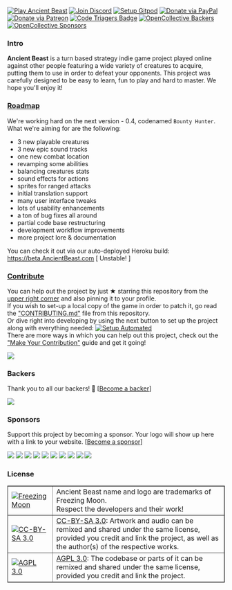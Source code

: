 [![Play Ancient Beast](https://img.shields.io/badge/play-Ancient%20Beast-red.svg)](https://play.AncientBeast.com)
[![Join Discord](https://img.shields.io/badge/join-Discord-9cf.svg)](https://discord.me/AncientBeast)
[![Setup Gitpod](https://img.shields.io/badge/setup-Gitpod-blue)](https://gitpod.io/#https://github.com/FreezingMoon/AncientBeast)
[![Donate via PayPal](https://img.shields.io/badge/donate-PayPal-yellow.svg)](https://www.paypal.me/AncientBeast)
[![Donate via Patreon](https://img.shields.io/badge/donate-Patreon-orange.svg)](https://www.patreon.com/FreezingMoon)
[![Code Triagers Badge](https://www.codetriage.com/freezingmoon/ancientbeast/badges/users.svg)](https://codetriage.com/freezingmoon/ancientbeast)
[![OpenCollective Backers](https://opencollective.com/AncientBeast/backers/badge.svg)](#backers)
[![OpenCollective Sponsors](https://opencollective.com/AncientBeast/sponsors/badge.svg)](#sponsors)

<!--- Commented picture link since the link throws up a content 'Not Found' error. (link below is unavailable as there isn't a 'media' folder which might have been deleted by mistake? Commenting for the moment until link is active again so that new visitors don't see the no-image error) 
![1vs1 Dark Forest](https://raw.github.com/FreezingMoon/AncientBeast-Website/master/media/screenshots/v0.3%20Dark%20Forest.jpg)
**"We all die. The goal isn't to live forever. The goal is to create something that will."** _Chuck Palahniuk_
--->

### Intro

**Ancient Beast** is a turn based strategy indie game project played online against other people featuring a wide variety of creatures to acquire, putting them to use in order to defeat your opponents. This project was carefully designed to be easy to learn, fun to play and hard to master. We hope you'll enjoy it!

### [Roadmap](https://github.com/FreezingMoon/AncientBeast/milestone/4)

We're working hard on the next version - 0.4, codenamed `Bounty Hunter`.
What we're aiming for are the following:

- 3 new playable creatures
- 3 new epic sound tracks
- one new combat location
- revamping some abilities
- balancing creatures stats
- sound effects for actions
- sprites for ranged attacks
- initial translation support
- many user interface tweaks
- lots of usability enhancements
- a ton of bug fixes all around
- partial code base restructuring
- development workflow improvements
- more project lore & documentation

You can check it out via our auto-deployed Heroku build: https://beta.AncientBeast.com [ Unstable! ]

### [Contribute](CONTRIBUTING.md#readme)

You can help out the project by just ★ starring this repository from the [upper right corner](#) and also pinning it to your profile.  
If you wish to set-up a local copy of the game in order to patch it, go read the ["CONTRIBUTING.md"](https://github.com/FreezingMoon/AncientBeast/blob/master/CONTRIBUTING.md#github-marketing) file from this repository.  
Or dive right into developing by using the next button to set up the project along with everything needed: [![Setup Automated](https://img.shields.io/badge/setup-automated-blue?logo=gitpod)](https://gitpod.io/#https://github.com/FreezingMoon/AncientBeast)  
There are more ways in which you can help out this project, check out the ["Make Your Contribution"](https://ancientbeast.com/contribute) guide and get it going!

<a href="https://github.com/FreezingMoon/AncientBeast/graphs/contributors"><img src="https://opencollective.com/AncientBeast/contributors.svg?width=972&button=false" /></a>

### Backers

Thank you to all our backers! 🙏 [[Become a backer](https://opencollective.com/AncientBeast#backer)]

<a href="https://opencollective.com/AncientBeast#backers" target="_blank"><img src="https://opencollective.com/AncientBeast/backers.svg?width=972"></a>

### Sponsors

Support this project by becoming a sponsor. Your logo will show up here with a link to your website. [[Become a sponsor](https://opencollective.com/AncientBeast#sponsor)]

<a href="https://opencollective.com/AncientBeast/sponsor/0/website" target="_blank"><img src="https://opencollective.com/AncientBeast/sponsor/0/avatar.svg"></a>
<a href="https://opencollective.com/AncientBeast/sponsor/1/website" target="_blank"><img src="https://opencollective.com/AncientBeast/sponsor/1/avatar.svg"></a>
<a href="https://opencollective.com/AncientBeast/sponsor/2/website" target="_blank"><img src="https://opencollective.com/AncientBeast/sponsor/2/avatar.svg"></a>
<a href="https://opencollective.com/AncientBeast/sponsor/3/website" target="_blank"><img src="https://opencollective.com/AncientBeast/sponsor/3/avatar.svg"></a>
<a href="https://opencollective.com/AncientBeast/sponsor/4/website" target="_blank"><img src="https://opencollective.com/AncientBeast/sponsor/4/avatar.svg"></a>
<a href="https://opencollective.com/AncientBeast/sponsor/5/website" target="_blank"><img src="https://opencollective.com/AncientBeast/sponsor/5/avatar.svg"></a>
<a href="https://opencollective.com/AncientBeast/sponsor/6/website" target="_blank"><img src="https://opencollective.com/AncientBeast/sponsor/6/avatar.svg"></a>
<a href="https://opencollective.com/AncientBeast/sponsor/7/website" target="_blank"><img src="https://opencollective.com/AncientBeast/sponsor/7/avatar.svg"></a>
<a href="https://opencollective.com/AncientBeast/sponsor/8/website" target="_blank"><img src="https://opencollective.com/AncientBeast/sponsor/8/avatar.svg"></a>
<a href="https://opencollective.com/AncientBeast/sponsor/9/website" target="_blank"><img src="https://opencollective.com/AncientBeast/sponsor/9/avatar.svg"></a>

### License

<table border=1 width=100%>
<tr>
	<td><a href="http://www.FreezingMoon.org"><img src="https://raw.github.com/FreezingMoon/AncientBeast-Website/master/images/FreezingMoon.png" alt="Freezing Moon"></a></td>
	<td>Ancient Beast name and logo are trademarks of Freezing Moon.<br>Respect the developers and their work!</td>
</tr>
<tr>
	<td><a href="http://creativecommons.org/licenses/by-sa/3.0"><img src="https://raw.github.com/FreezingMoon/AncientBeast-Website/master/images/cc-by-sa.png" alt="CC-BY-SA 3.0"></a></td>
	<td><a href="http://creativecommons.org/licenses/by-sa/3.0">CC-BY-SA 3.0</a>: Artwork and audio can be remixed and shared under the same license,<br>provided you credit and link the project, as well as the author(s) of the respective works.</td>
</tr>
<tr>
	<td><a href="http://www.gnu.org/licenses/agpl-3.0.html"><img src="https://raw.github.com/FreezingMoon/AncientBeast-Website/master/images/agpl.png" alt="AGPL 3.0"></a></td>
	<td><a href="http://www.gnu.org/licenses/agpl-3.0.html">AGPL 3.0</a>: The codebase or parts of it can be remixed and shared under the same license, provided you credit and link the project.</td>
</tr>
</table>
